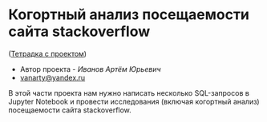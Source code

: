 # Когортный анализ посещаемости сайта stackoverflow
([Тетрадка с проектом](https://github.com/Vanarty/Yandex-Projects/blob/main/analytics_eda/kogort_analysis_sql/kogort_analysis_sql.ipynb))

* Автор проекта - *Иванов Артём Юрьевич*
* vanarty@yandex.ru

В этой части проекта нам нужно написать несколько SQL-запросов в Jupyter Notebook и провести исследования (включая когортный анализ) посещаемости сайта stackoverflow. 
